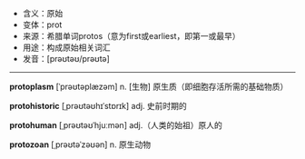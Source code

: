 - <span class="definition">含义：原始</span>
- <span class="definition">变体：prot</span>
- <span class="definition">来源：希腊单词protos（意为first或earliest，即第一或最早）</span>
- <span class="definition">用途：构成原始相关词汇</span>
- <span class="definition">发音：[prəʊtəʊ/prəʊtə]</span>

---

<span class="vocabulary">**protoplasm**</span> [ˈprəʊtəplæzəm] n. [生物] 原生质（即细胞存活所需的基础物质）

<span class="vocabulary">**protohistoric**</span> [ˌprəʊtəʊhɪˈstɒrɪk] adj. 史前时期的

<span class="vocabulary">**protohuman**</span> [ˌprəʊtəʊˈhjuːmən] adj.（人类的始祖）原人的

<span class="vocabulary">**protozoan**</span> [ˌprəʊtəˈzəʊən] n. 原生动物


